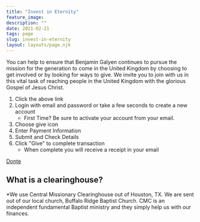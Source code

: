 ```yaml
---
title: "Invest in Eternity"
feature_image: 
description: ""
date: 2021-02-21
tags: page
slug: invest-in-eternity
layout: layouts/page.njk
---
```


You can help to ensure that Benjamin Galyen continues to pursue the mission for the generation to come in the United Kingdom by choosing to get involved or by looking for ways to give. We invite you to join with us in this vital task of reaching people in the United Kingdom with the glorious Gospel of Jesus Christ.

1. Click the above link
2. Login with email and password or take a few seconds to create a new account
    * First Time? Be sure to activate your account from your email.
3. Choose give icon
4. Enter Payment Information
5. Submit and Check Details
6. Click "Give" to complete transaction
    * When complete you will receive a receipt in your email

<p><a target="_blank" href="https://www.myclickandgive.com/login.php?id=26">Donte</a></p>

## What is a clearinghouse?
*We use Central Missionary Clearinghouse out of Houston, TX.  We are sent out of our local church, Buffalo Ridge Baptist Church.  CMC is an independent fundamental Baptist ministry and they simply help us with our finances.